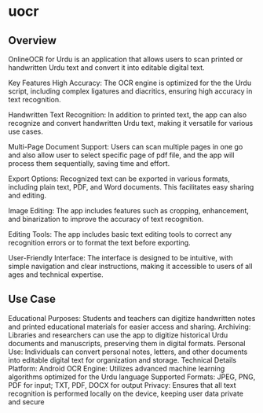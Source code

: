 # uocr



## Overview
OnlineOCR for Urdu is an application that allows users to scan printed or handwritten Urdu text and convert it into editable digital text.

Key Features
High Accuracy: The OCR engine is optimized for the the Urdu script, including complex ligatures and diacritics, ensuring high accuracy in text recognition.

Handwritten Text Recognition: In addition to printed text, the app can also recognize and convert handwritten Urdu text, making it versatile for various use cases.

Multi-Page Document Support: Users can scan multiple pages in one go and also allow user to select specific page of pdf file, and the app will process them sequentially, saving time and effort.

Export Options: Recognized text can be exported in various formats, including plain text, PDF, and Word documents. This facilitates easy sharing and editing.

Image Editing: The app includes features such as cropping, enhancement, and binarization to improve the accuracy of text recognition.

Editing Tools: The app includes basic text editing tools to correct any recognition errors or to format the text before exporting.

User-Friendly Interface: The interface is designed to be intuitive, with simple navigation and clear instructions, making it accessible to users of all ages and technical expertise.

## Use Case
Educational Purposes: Students and teachers can digitize handwritten notes and printed educational materials for easier access and sharing.
Archiving: Libraries and researchers can use the app to digitize historical Urdu documents and manuscripts, preserving them in digital formats.
Personal Use: Individuals can convert personal notes, letters, and other documents into editable digital text for organization and storage.
Technical Details
Platform: Android
OCR Engine: Utilizes advanced machine learning algorithms optimized for the Urdu language
Supported Formats: JPEG, PNG, PDF for input; TXT, PDF, DOCX for output
Privacy: Ensures that all text recognition is performed locally on the device, keeping user data private and secure

